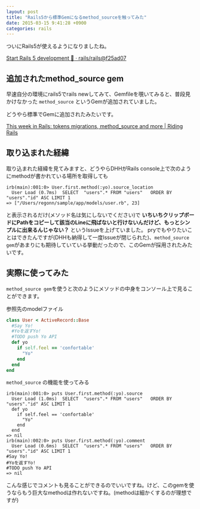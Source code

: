 ```yaml
---
layout: post
title: "Rails5から標準Gemになるmethod_sourceを触ってみた"
date: 2015-03-15 9:41:28 +0900
categories: rails
---
```


ついにRails5が使えるようになりましたね。

[Start Rails 5 development :tada: · rails/rails@f25ad07](https://github.com/rails/rails/commit/f25ad07f5ade46eb978fa82658463232d0247c65)

## 追加されたmethod_source gem

早速自分の環境にrails5でrails newしてみて、Gemfileを覗いてみると、普段見かけなかった `method_source` というGemが追加されていました。

どうやら標準でGemに追加されたみたいです。

[This week in Rails: tokens migrations, method\_source and more \| Riding Rails](https://weblog.rubyonrails.org/2015/1/16/This-week-in-Rails-tokens-migrations-method-source-and-more/)

## 取り込まれた経緯

取り込まれた経緯を見てみますと、どうやらDHHがRails console上で次のようにmethodが書かれている場所を取得しても

```irb
irb(main):001:0> User.first.method(:yo).source_location
  User Load (0.7ms)  SELECT  "users".* FROM "users"   ORDER BY "users"."id" ASC LIMIT 1
=> ["/Users/regonn/sample/app/models/user.rb", 23]
```

と表示されるだけ(メソッド名は気にしないでください)で **いちいちクリップボードにPathをコピーして該当のLineに飛ばないと行けないんだけど、もっとシンプルに出来るんじゃない？** というIssueを上げていました。
pryでもやりたいことはできたんですが(DHHも納得して一度Issueが閉じられた)、`method_source gem`があまりにも期待していている挙動だったので、このGemが採用されたみたいです。

## 実際に使ってみた

`method_source gem`を使うと次のようにメソッドの中身をコンソール上で見ることができます。

参照先のmodelファイル

``` ruby
class User < ActiveRecord::Base
  #Say Yo!
  #Yoを返すYo!
  #TODO push Yo API
  def yo
    if self.feel == 'confortable'
      "Yo"
    end
  end
end
```

`method_source` の機能を使ってみる

``` irb
irb(main):001:0> puts User.first.method(:yo).source
  User Load (1.0ms)  SELECT  "users".* FROM "users"   ORDER BY "users"."id" ASC LIMIT 1
  def yo
    if self.feel == 'confortable'
      "Yo"
    end
  end
=> nil
irb(main):002:0> puts User.first.method(:yo).comment
  User Load (0.6ms)  SELECT  "users".* FROM "users"   ORDER BY "users"."id" ASC LIMIT 1
#Say Yo!
#Yoを返すYo!
#TODO push Yo API
=> nil
```

こんな感じでコメントも見ることができるのでいいですね。けど、このgemを使うならもう巨大なmethodは作れないですね。(methodは細かくするのが理想ですが)
